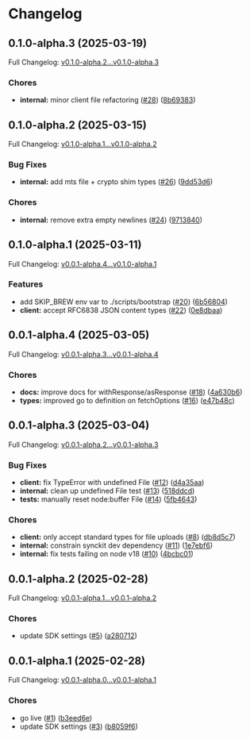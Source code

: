 # Changelog

## 0.1.0-alpha.3 (2025-03-19)

Full Changelog: [v0.1.0-alpha.2...v0.1.0-alpha.3](https://github.com/kennyjwilli/GNverifier/compare/v0.1.0-alpha.2...v0.1.0-alpha.3)

### Chores

* **internal:** minor client file refactoring ([#28](https://github.com/kennyjwilli/GNverifier/issues/28)) ([8b69383](https://github.com/kennyjwilli/GNverifier/commit/8b69383ae8d3423ec5c651fe347ae2a204639f25))

## 0.1.0-alpha.2 (2025-03-15)

Full Changelog: [v0.1.0-alpha.1...v0.1.0-alpha.2](https://github.com/kennyjwilli/GNverifier/compare/v0.1.0-alpha.1...v0.1.0-alpha.2)

### Bug Fixes

* **internal:** add mts file + crypto shim types ([#26](https://github.com/kennyjwilli/GNverifier/issues/26)) ([9dd53d6](https://github.com/kennyjwilli/GNverifier/commit/9dd53d6ee3a546e4d826e8cfe8f95cd51a74209a))


### Chores

* **internal:** remove extra empty newlines ([#24](https://github.com/kennyjwilli/GNverifier/issues/24)) ([9713840](https://github.com/kennyjwilli/GNverifier/commit/971384040c41524a8d0228992b41b45db2d2142f))

## 0.1.0-alpha.1 (2025-03-11)

Full Changelog: [v0.0.1-alpha.4...v0.1.0-alpha.1](https://github.com/kennyjwilli/GNverifier/compare/v0.0.1-alpha.4...v0.1.0-alpha.1)

### Features

* add SKIP_BREW env var to ./scripts/bootstrap ([#20](https://github.com/kennyjwilli/GNverifier/issues/20)) ([6b56804](https://github.com/kennyjwilli/GNverifier/commit/6b56804c5e85e171213ac4047e8e70e59bf0231c))
* **client:** accept RFC6838 JSON content types ([#22](https://github.com/kennyjwilli/GNverifier/issues/22)) ([0e8dbaa](https://github.com/kennyjwilli/GNverifier/commit/0e8dbaa95977edd3f4a806c1d419e139bbe66d9c))

## 0.0.1-alpha.4 (2025-03-05)

Full Changelog: [v0.0.1-alpha.3...v0.0.1-alpha.4](https://github.com/kennyjwilli/GNverifier/compare/v0.0.1-alpha.3...v0.0.1-alpha.4)

### Chores

* **docs:** improve docs for withResponse/asResponse ([#18](https://github.com/kennyjwilli/GNverifier/issues/18)) ([4a630b6](https://github.com/kennyjwilli/GNverifier/commit/4a630b69c2543bc79d7b2cf4d5b2f1f6ece6afd8))
* **types:** improved go to definition on fetchOptions ([#16](https://github.com/kennyjwilli/GNverifier/issues/16)) ([e47b48c](https://github.com/kennyjwilli/GNverifier/commit/e47b48cf7f8166359f3afdaf526aef2197cc9535))

## 0.0.1-alpha.3 (2025-03-04)

Full Changelog: [v0.0.1-alpha.2...v0.0.1-alpha.3](https://github.com/kennyjwilli/GNverifier/compare/v0.0.1-alpha.2...v0.0.1-alpha.3)

### Bug Fixes

* **client:** fix TypeError with undefined File ([#12](https://github.com/kennyjwilli/GNverifier/issues/12)) ([d4a35aa](https://github.com/kennyjwilli/GNverifier/commit/d4a35aabbbddfcaddf0a4b62e3571b4a151b681a))
* **internal:** clean up undefined File test ([#13](https://github.com/kennyjwilli/GNverifier/issues/13)) ([518ddcd](https://github.com/kennyjwilli/GNverifier/commit/518ddcd8e1e48e439e5fb12b6923e8bcfec8b4d2))
* **tests:** manually reset node:buffer File ([#14](https://github.com/kennyjwilli/GNverifier/issues/14)) ([5fb4643](https://github.com/kennyjwilli/GNverifier/commit/5fb4643bb4e23ba8d8223b7c9b7b4757826b225b))


### Chores

* **client:** only accept standard types for file uploads ([#8](https://github.com/kennyjwilli/GNverifier/issues/8)) ([db8d5c7](https://github.com/kennyjwilli/GNverifier/commit/db8d5c71817bbc874d2a84d3b5798dbca43d5789))
* **internal:** constrain synckit dev dependency ([#11](https://github.com/kennyjwilli/GNverifier/issues/11)) ([1e7ebf6](https://github.com/kennyjwilli/GNverifier/commit/1e7ebf6aeea7eecb77f29c58185803197e1f0788))
* **internal:** fix tests failing on node v18 ([#10](https://github.com/kennyjwilli/GNverifier/issues/10)) ([4bcbc01](https://github.com/kennyjwilli/GNverifier/commit/4bcbc0187196b51e232d267e3196f6c1105f7dd0))

## 0.0.1-alpha.2 (2025-02-28)

Full Changelog: [v0.0.1-alpha.1...v0.0.1-alpha.2](https://github.com/kennyjwilli/GNverifier/compare/v0.0.1-alpha.1...v0.0.1-alpha.2)

### Chores

* update SDK settings ([#5](https://github.com/kennyjwilli/GNverifier/issues/5)) ([a280712](https://github.com/kennyjwilli/GNverifier/commit/a2807129a5659158e4671b2da27c23f5f9145baa))

## 0.0.1-alpha.1 (2025-02-28)

Full Changelog: [v0.0.1-alpha.0...v0.0.1-alpha.1](https://github.com/kennyjwilli/GNverifier/compare/v0.0.1-alpha.0...v0.0.1-alpha.1)

### Chores

* go live ([#1](https://github.com/kennyjwilli/GNverifier/issues/1)) ([b3eed6e](https://github.com/kennyjwilli/GNverifier/commit/b3eed6e7d704e016c679304bfc7b679d020a2a73))
* update SDK settings ([#3](https://github.com/kennyjwilli/GNverifier/issues/3)) ([b8059f6](https://github.com/kennyjwilli/GNverifier/commit/b8059f6e78e76dae637a82ace9e730c393c6314b))
